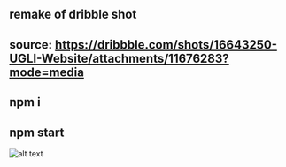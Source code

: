 ## remake of dribble shot
## source: https://dribbble.com/shots/16643250-UGLI-Website/attachments/11676283?mode=media
## npm i
## npm start


![alt text](https://github.com/Tylerasa/water-clay/blob/main/image.jpg?raw=true)
